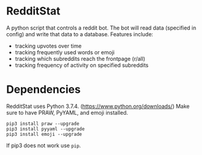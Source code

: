 # RedditStat
A python script that controls a reddit bot. The bot will read data (specified in config) and write that data to a database. Features include:
 * tracking upvotes over time
 * tracking frequently used words or emoji
 * tracking which subreddits reach the frontpage (r/all)
 * tracking frequency of activity on specified subreddits

# Dependencies
RedditStat uses Python 3.7.4. (https://www.python.org/downloads/) Make sure to have PRAW, PyYAML, and emoji installed. 
```
pip3 install praw --upgrade
pip3 install pyyaml --upgrade
pip3 install emoji --upgrade
```
If pip3 does not work use ```pip```. 

